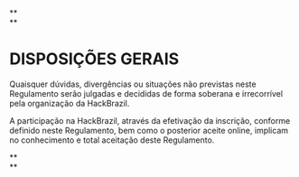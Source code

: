 **    
**

# **DISPOSIÇÕES GERAIS**

Quaisquer dúvidas, divergências ou situações não previstas neste Regulamento serão julgadas e decididas de forma soberana e irrecorrível pela organização da HackBrazil.

A participação na HackBrazil, através da efetivação da inscrição, conforme definido neste Regulamento, bem como o posterior aceite online, implicam no conhecimento e total aceitação deste Regulamento.

    


**    
**

